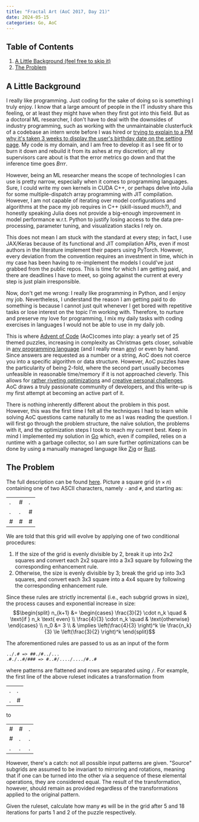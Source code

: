 ```yaml
---
title: "Fractal Art (AoC 2017, Day 21)"
date: 2024-05-15
categories: Go, AoC
---
```

## Table of Contents

1. [A Little Background (feel free to skip it)](#a-little-background)
2. [The Problem](#the-problem)

## A Little Background

I really like programming. Just coding for the sake of doing so is something I truly enjoy. I know that a large amount of people in the IT industry share this feeling, or at least they might have when they first got into this field. But as a doctoral ML researcher, I don't have to deal with the downsides of industry programming, such as working with the unmaintainable clusterfuck of a codebase an intern wrote before I was hired or [trying to explain to a PM why it's taken 3 weeks to display the user's birthday date on the setting page](https://youtu.be/y8OnoxKotPQ?si=08w9b5LZKoarjGol). My code is my domain, and I am free to develop it as I see fit or to burn it down and rebuild it from its ashes at my discretion; all my supervisors care about is that the error metrics go down and that the inference time goes *Brrr*.

However, being an ML researcher means the scope of technologies I can use is pretty narrow, especially when it comes to programming languages. Sure, I could write my own kernels in CUDA C++, or perhaps delve into Julia for some multiple-dispatch array programming with JIT compilation. However, I am not capable of iterating over model configurations and algorithms at the pace my job requires in C++ (skill-issued much?), and honestly speaking Julia does not provide a big-enough improvement in model performance w.r.t. Python to justify losing access to the data pre-processing, parameter tuning, and visualization stacks I rely on.

This does not mean I am stuck with the standard at every step; in fact, I use JAX/Keras because of its functional and JIT compilation APIs, even if most authors in the literature implement their papers using PyTorch. However, every deviation from the convention requires an investment in time, which in my case has been having to re-implement the models I could've just grabbed from the public repos. This is time for which I am getting paid, and there are deadlines I have to meet, so going against the current at every step is just plain irresponsible.

Now, don't get me wrong: I really like programming in Python, and I enjoy my job. Nevertheless, I understand the reason I am getting paid to do something is because I cannot just quit whenever I get bored with repetitive tasks or lose interest on the topic I'm working with. Therefore, to nurture and preserve my love for programming, I mix my daily tasks with coding exercises in languages I would not be able to use in my daily job.

This is where [Advent of Code](https://adventofcode.com/about) (AoC)comes into play: a yearly set of 25 themed puzzles, increasing in complexity as Christmas gets closer, solvable in [any programming language](https://github.com/kalintas/aoc-2023) (and I really mean [any](https://youtu.be/xnNkiaHZrGU?si=x2DVs3zQROzEcUYu)) or even by hand. Since answers are requested as a number or a string, AoC does not coerce you into a specific algorithm or data structure. However, AoC puzzles have the particularity of being 2-fold, where the second part usually becomes unfeasible in reasonable time/memory if it is not approached cleverly. This allows for [rather riveting optimizations](https://blog.singleton.io/posts/2024-01-07-more-advent-of-code-optimization/) and [creative personal challenges](https://programsareproofs.com/articles/aoc_2021.html). AoC draws a truly passionate community of developers, and this write-up is my first attempt at becoming an active part of it.

There is nothing inherently different about the problem in this post. However, this was the first time I felt all the techniques I had to learn while solving AoC questions came naturally to me as I was reading the question. I will first go through the problem structure, the naïve solution, the problems with it, and the optimization steps I took to reach my current best. Keep in mind I implemented my solution in [Go](https://go.dev/) which, even if compiled, relies on a runtime with a garbage collector, so I am sure further optimizations can be done by using a manually managed language like [Zig](https://ziglang.org/) or [Rust](https://www.rust-lang.org/).

## The Problem

The full description can be found [here](https://adventofcode.com/2017/day/21). Picture a square grid ($n \times n$) containing one of two ASCII characters, namely `-` and `#`, and starting as:

|   |   |   |
| - | - | - |
| . | # | . |
| . | . | # |
| # | # | # |

We are told that this grid will evolve by applying one of two conditional procedures:

1. If the size of the grid is evenly divisible by 2, break it up into 2x2 squares and convert each 2x2 square into a 3x3 square by following the corresponding enhancement rule.
2. Otherwise, the size is evenly divisible by 3; break the grid up into 3x3 squares, and convert each 3x3 square into a 4x4 square by following the corresponding enhancement rule.

Since these rules are strictly incremental (i.e., each subgrid grows in size), the process causes and exponential increase in size:
$$\begin{split}
n_{k+1} &= \begin{cases}
\frac{3}{2} \cdot n_k \quad & \text{if } n_k \text{ even}
\\
\frac{4}{3} \cdot n_k \quad & \text{otherwise}
\end{cases}
\\ n_0 &= 3
\\ & \implies \left(\frac{4}{3} \right)^k \le \frac{n_k}{3} \le \left(\frac{3}{2} \right)^k
\end{split}$$

The aforementioned rules are passed to us as an input of the form

```text
../.# => ##./#../...
.#./..#/### => #..#/..../..../#..#
```

where patterns are flattened and rows are separated using `/`. For example, the first line of the above ruleset indicates a transformation from

|   |   |
| - | - |
| . | . |
| . | # |

to

|   |   |   |
| - | - | - |
| # | # | . |
| # | . | . |
| . | . | . |

However, there's a catch: not all possible input patterns are given. "Source" subgrids are assumed to be invariant to mirroring and rotations, meaning that if one can be turned into the other via a sequence of these elemental operations, they are considered equal. The result of the transformation, however, should remain as provided regardless of the transformations applied to the original pattern.

Given the ruleset, calculate how many `#`s will be in the grid after 5 and 18 iterations for parts 1 and 2 of the puzzle respectively.
